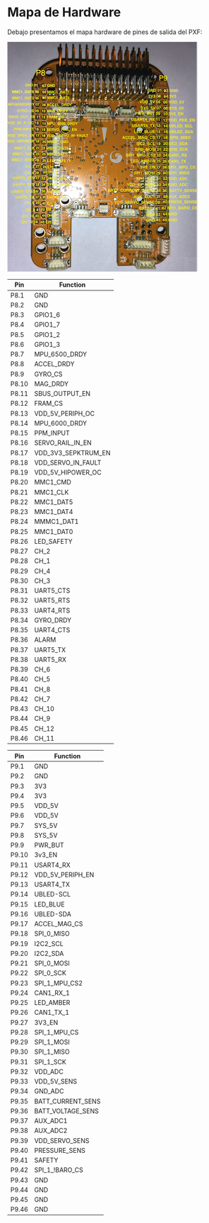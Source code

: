 # Mapa de Hardware

Debajo presentamos el mapa hardware de pines de salida del PXF:


![PXFpins](../../en/img/pxf_pins.png)


| **Pin** | **Function** |
|---------|--------------|
| P8.1 | GND |
| P8.2 |GND	|
| P8.3 | GPIO1_6 |
| P8.4 | GPIO1_7 |
| P8.5 | GPIO1_2|
| P8.6 | GPIO1_3 |
| P8.7 |MPU_6500_DRDY		 |
| P8.8 |ACCEL_DRDY			 |
| P8.9 | GYRO_CS |
| P8.10 | MAG_DRDY |
| P8.11 |SBUS_OUTPUT_EN |
| P8.12 | FRAM_CS |
| P8.13 | VDD_5V_PERIPH_OC |
| P8.14 | MPU_6000_DRDY|
| P8.15 | PPM_INPUT |
| P8.16 | SERVO_RAIL_IN_EN|
| P8.17 | VDD_3V3_SEPKTRUM_EN |
| P8.18 | VDD_SERVO_IN_FAULT |
| P8.19 | VDD_5V_HIPOWER_OC |
| P8.20 | MMC1_CMD |
| P8.21 | MMC1_CLK |
| P8.22 | MMC1_DAT5|
| P8.23 | MMC1_DAT4|
| P8.24 | MMMC1_DAT1 |
| P8.25 | MMC1_DAT0 |
| P8.26 | LED_SAFETY |
| P8.27 | CH_2 |
| P8.28 | CH_1 |
| P8.29 | CH_4 |
| P8.30 | CH_3 |
| P8.31 | UART5_CTS |
| P8.32 | UART5_RTS |
| P8.33 | UART4_RTS |
| P8.34 | GYRO_DRDY |
| P8.35 | UART4_CTS |
| P8.36 | ALARM |
| P8.37 | UART5_TX|
| P8.38 | UART5_RX|
| P8.39 | CH_6 |
| P8.40 | CH_5 |
| P8.41 | CH_8 |
| P8.42 | CH_7 |
| P8.43 | CH_10 |
| P8.44 | CH_9 |
| P8.45 | CH_12 |
| P8.46 | CH_11 |

| **Pin** | **Function** |
|---------|--------------|
| P9.1 | GND|
| P9.2 | GND|
| P9.3 | 3V3|
| P9.4 | 3V3|
| P9.5 | VDD_5V|
| P9.6 | VDD_5V|
| P9.7 | SYS_5V|
| P9.8 | SYS_5V|
| P9.9 | PWR_BUT|
| P9.10 | 3v3_EN|
| P9.11 | USART4_RX|
| P9.12 | VDD_5V_PERIPH_EN|
| P9.13 | USART4_TX|
| P9.14 | UBLED-SCL|
| P9.15 | LED_BLUE|
| P9.16 | UBLED-SDA|
| P9.17 | ACCEL_MAG_CS|
| P9.18 | SPI_0_MISO|
| P9.19 | I2C2_SCL|
| P9.20 | I2C2_SDA|
| P9.21 | SPI_0_MOSI|
| P9.22 | SPI_0_SCK|
| P9.23 | SPI_1_MPU_CS2|
| P9.24 | CAN1_RX_1|
| P9.25 | LED_AMBER|
| P9.26 | CAN1_TX_1|
| P9.27 | 3V3_EN|
| P9.28 | SPI_1_MPU_CS|
| P9.29 | SPI_1_MOSI|
| P9.30 | SPI_1_MISO|
| P9.31 | SPI_1_SCK|
| P9.32 | VDD_ADC|
| P9.33 | VDD_5V_SENS|
| P9.34 | GND_ADC|
| P9.35 | BATT_CURRENT_SENS|
| P9.36 | BATT_VOLTAGE_SENS|
| P9.37 | AUX_ADC1|
| P9.38 | AUX_ADC2|
| P9.39 | VDD_SERVO_SENS|
| P9.40 | PRESSURE_SENS|
| P9.41 | SAFETY|
| P9.42 | SPI_1_!BARO_CS|
| P9.43 | GND|
| P9.44 | GND|
| P9.45 | GND|
| P9.46 | GND|
